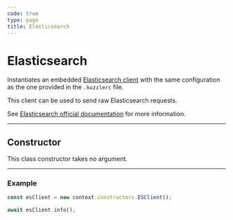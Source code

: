 ```yaml
---
code: true
type: page
title: Elasticsearch
---
```


# Elasticsearch

Instantiates an embedded [Elasticsearch client](https://github.com/elastic/elasticsearch-js) with the same configuration as the one provided in the `.kuzzlerc` file.  

This client can be used to send raw Elasticsearch requests.  

See [Elasticsearch official documentation](https://www.elastic.co/guide/en/elasticsearch/client/javascript-api/current/api-reference.html) for more information.

---

## Constructor

This class constructor takes no argument.

---

### Example

```js
const esClient = new context.constructors.ESClient();

await esClient.info();
```
